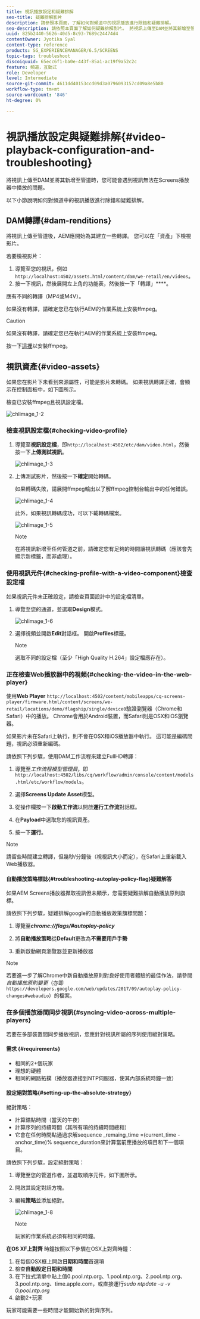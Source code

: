 ```yaml
---
title: 視訊播放設定和疑難排解
seo-title: 疑難排解影片
description: 請參照本頁面，了解如何對頻道中的視訊播放進行除錯和疑難排解。
seo-description: 請依照本頁面了解如何疑難排解影片。 將視訊上傳至DAM並將其新增至管道時，您可能會遇到視訊無法在Screens播放器中播放的問題，本區段說明如何對在管道中播放的視訊進行除錯和疑難排解。
uuid: 825b2440-5626-40d5-8c93-7689c24474d4
contentOwner: Jyotika Syal
content-type: reference
products: SG_EXPERIENCEMANAGER/6.5/SCREENS
topic-tags: troubleshoot
discoiquuid: 65ecc6f1-ba0e-443f-85a1-ac19f9a52c2c
feature: 頻道，互動式
role: Developer
level: Intermediate
source-git-commit: 4611dd40153ccd09d3a0796093157cd09a8e5b80
workflow-type: tm+mt
source-wordcount: '846'
ht-degree: 0%

---
```



# 視訊播放設定與疑難排解{#video-playback-configuration-and-troubleshooting}

將視訊上傳至DAM並將其新增至管道時，您可能會遇到視訊無法在Screens播放器中播放的問題。

以下小節說明如何對頻道中的視訊播放進行除錯和疑難排解。

## DAM轉譯{#dam-renditions}

將視訊上傳至管道後，AEM應開始為其建立一些轉譯。 您可以在「資產」下檢視影片。

若要檢視影片：

1. 導覽至您的視訊，例如`http://localhost:4502/assets.html/content/dam/we-retail/en/videos`。
1. 按一下視訊，然後展開左上角的功能表，然後按一下「轉譯」****。

應有不同的轉譯（MP4或M4V）。

如果沒有轉譯，請確定您已在執行AEM的作業系統上安裝ffmpeg。

>[!CAUTION]
>
>如果沒有轉譯，請確定您已在執行AEM的作業系統上安裝ffmpeg。
>
>按一下[這裡](https://www.ffmpeg.org/download.html)以安裝ffmpeg。

## 視訊資產{#video-assets}

如果您在影片下未看到來源屬性，可能是影片未轉碼。 如果視訊轉譯正確，會顯示在控制面板中，如下圖所示。

檢查已安裝ffmpeg且視訊設定檔。

![chlimage_1-2](assets/chlimage_1-2.png)

### 檢查視訊設定檔{#checking-video-profile}

1. 導覽至&#x200B;**視訊設定檔**，即`http://localhost:4502/etc/dam/video.html`，然後按一下&#x200B;**上傳測試視訊**。

   ![chlimage_1-3](assets/chlimage_1-3.png)

1. 上傳測試影片，然後按一下&#x200B;**確定**&#x200B;開始轉碼。

   如果轉碼失敗，請展開ffmpeg輸出以了解ffmpeg控制台輸出中的任何錯誤。

   ![chlimage_1-4](assets/chlimage_1-4.png)

   此外，如果視訊轉碼成功，可以下載轉碼檔案。

   ![chlimage_1-5](assets/chlimage_1-5.png)

   >[!NOTE]
   >
   >在將視訊新增至任何管道之前，請確定您有足夠的時間讓視訊轉碼（應該會先顯示新標籤，而非處理）。

### 使用視訊元件{#checking-profile-with-a-video-component}檢查設定檔

如果視訊元件未正確設定，請檢查頁面設計中的設定檔清單。

1. 導覽至您的通道，並選取&#x200B;**Design**&#x200B;模式。

   ![chlimage_1-6](assets/chlimage_1-6.png)

1. 選擇視頻並開啟&#x200B;**Edit**&#x200B;對話框。 開啟&#x200B;**Profiles**&#x200B;標籤。

   >[!NOTE]
   >選取不同的設定檔（至少「High Quality H.264」設定檔應存在）。

### 正在檢查Web播放器中的視頻{#checking-the-video-in-the-web-player}

使用&#x200B;**Web Player** `http://localhost:4502/content/mobileapps/cq-screens-player/firmware.html/content/screens/we-retail/locations/demo/flagship/single/device0`驗證瀏覽器（Chrome和Safari）中的播放。 Chrome會用於Android裝置，而Safari則是OSX和iOS瀏覽器。

如果影片未在Safari上執行，則不會在OSX和iOS播放器中執行。 這可能是編碼問題，視訊必須重新編碼。

請依照下列步驟，使用DAM工作流程來建立FullHD轉譯：

1. 導覽至&#x200B;*工作流程模型管理員*，即`http://localhost:4502/libs/cq/workflow/admin/console/content/models.html/etc/workflow/models`。
1. 選擇&#x200B;**Screens Update Asset**&#x200B;模型。
1. 從操作欄按一下&#x200B;**啟動工作流**&#x200B;以開啟&#x200B;**運行工作流**&#x200B;對話框。

1. 在&#x200B;**Payload**&#x200B;中選取您的視訊資產。
1. 按一下&#x200B;**運行**。

>[!NOTE]
>
>請留些時間建立轉譯，但幾秒/分鐘後（視視訊大小而定），在Safari上重新載入Web播放器。

#### 自動播放策略標誌{#troubleshooting-autoplay-policy-flag}疑難解答

如果AEM Screens播放器擷取視訊但未顯示，您需要疑難排解自動播放原則旗標。

請依照下列步驟，疑難排解google的自動播放政策旗標問題：

1. 導覽至&#x200B;***chrome://flags/#autoplay-policy***
1. 將&#x200B;**自動播放策略**&#x200B;從&#x200B;**Default**&#x200B;更改為&#x200B;**不需要用戶手勢**

1. 重新啟動網頁瀏覽器並更新播放器

>[!NOTE]
>
>若要進一步了解Chrome中新自動播放原則對良好使用者體驗的最佳作法，請參閱&#x200B;*自動播放原則變更*（亦即`https://developers.google.com/web/updates/2017/09/autoplay-policy-changes#webaudio`）的檔案。

### 在多個播放器間同步視訊{#syncing-video-across-multiple-players}

若要在多部裝置間同步播放視訊，您應針對視訊所屬的序列使用絕對策略。

#### 需求 {#requirements}

* 相同的2+個玩家
* 理想的硬體
* 相同的網路拓撲（播放器連接到NTP伺服器，使其內部系統時鐘一致）

#### 設定絕對策略{#setting-up-the-absolute-strategy}

絕對策略：

* 計算錨點時間（當天的午夜）
* 計算序列的持續時間（其所有項的持續時間總和）
* 它會在任何時間點通過求解sequence _remaing_time =(current_time - anchor_time)% sequence_duration來計算當前應播放的項目和下一個項目。

請依照下列步驟，設定絕對策略：

1. 導覽至您的管道作者，並選取順序元件，如下圖所示。
1. 開啟其設定對話方塊。
1. 編輯&#x200B;**策略**&#x200B;並添加絕對。

   ![chlimage_1-8](assets/chlimage_1-8.png)

   >[!NOTE]
   >玩家的作業系統必須有相同的時鐘。

**在OS XF上對齊** 時鐘按照以下步驟在OSX上對齊時鐘：

1. 在每個OSX框上開啟&#x200B;**日期和時間**&#x200B;首選項
1. 檢查&#x200B;**自動設定日期和時間**
1. 在下拉式清單中貼上值0.pool.ntp.org、1.pool.ntp.org、2.pool.ntp.org、3.pool.ntp.org、time.apple.com，或直接運行&#x200B;*sudo ntpdate -u -v 0.pool.ntp.org*
1. 啟動2+玩家

玩家可能需要一些時間才能開始新的對齊序列。

